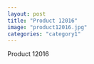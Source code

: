```yaml
---
layout: post
title: "Product 12016"
image: "product12016.jpg"
categories: "category1"
---
```

Product 12016
